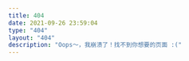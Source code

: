 ```yaml
---
title: 404
date: 2021-09-26 23:59:04
type: "404"
layout: "404"
description: "Oops～，我崩溃了！找不到你想要的页面 :("
---
```

